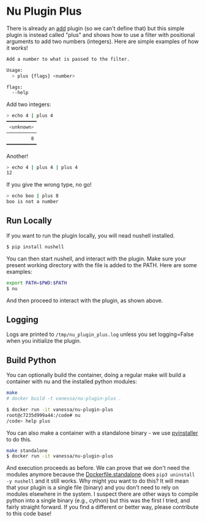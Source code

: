 # Nu Plugin Plus

There is already an [add](https://github.com/nushell/nushell/blob/master/src/plugins/add.rs) plugin (so we can't define that) but this simple plugin is instead called "plus" and shows how to use a filter with
positional arguments to add two numbers (integers). Here are simple examples of how it works!

```bash
Add a number to what is passed to the filter.

Usage:
  > plus {flags} <number> 

flags:
  --help
```

Add two integers:

```bash
> echo 4 | plus 4
━━━━━━━━━━━
 <unknown> 
───────────
         8 
━━━━━━━━━━━
```

Another!

```bash
> echo 4 | plus 4 | plus 4
12
```

If you give the wrong type, no go!

```bash
> echo boo | plus 8
boo is not a number
```

## Run Locally

If you want to run the plugin locally, you will nead nushell installed.

```bash
$ pip install nushell
```

You can then start nushell, and interact with the plugin. Make sure your present
working directory with the file is added to the PATH. Here are some examples:

```bash
export PATH=$PWD:$PATH
$ nu
```

And then proceed to interact with the plugin, as shown above.

## Logging

Logs are printed to `/tmp/nu_plugin_plus.log` unless you set logging=False when
you initialize the plugin.

## Build Python

You can optionally build the container, doing a regular make will build a container
with nu and the installed python modules:

```bash
make
# docker build -t vanessa/nu-plugin-plus .
```
```bash
$ docker run -it vanessa/nu-plugin-plus
root@c7235d999a44:/code# nu
/code> help plus
```

You can also make a container with a standalone binary - we use [pyinstaller](https://pyinstaller.readthedocs.io/en/stable/operating-mode.html) to do this.

```bash
make standalone
$ docker run -it vanessa/nu-plugin-plus
```

And execution proceeds as before. We can prove that we don't need the modules anymore because
the [Dockerfile.standalone](Dockerfile.standalone) does `pip3 uninstall -y nushell` and it still works.
Why might you want to do this? It will mean that your plugin is a single file (binary) and you don't
need to rely on modules elsewhere in the system. I suspect there are other ways to compile
python into a single binary (e.g., cython) but this was the first I tried, and fairly straight forward.
If you find a different or better way, please contribute to this code base!

